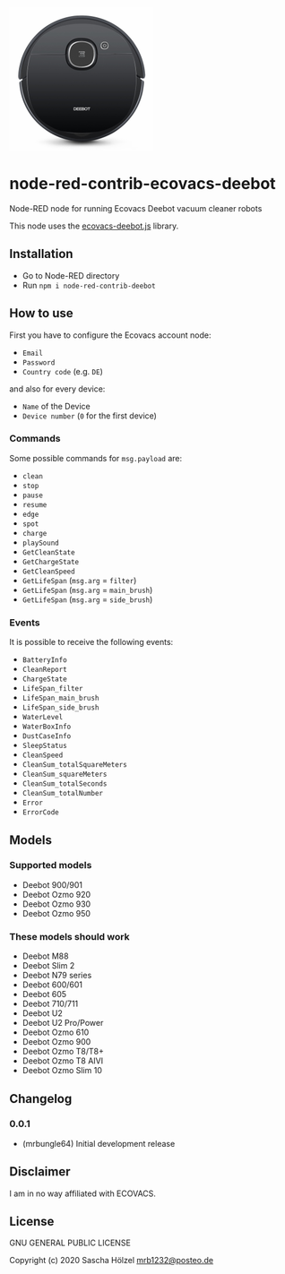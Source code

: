 ![Logo](ecovacs-deebot.png)

# node-red-contrib-ecovacs-deebot

Node-RED node for running Ecovacs Deebot vacuum cleaner robots

This node uses the [ecovacs-deebot.js](https://github.com/mrbungle64/ecovacs-deebot.js) library.

## Installation
- Go to Node-RED directory
- Run `npm i node-red-contrib-deebot`

## How to use
First you have to configure the Ecovacs account node:
  - `Email`
  - `Password`
  - `Country code` (e.g. `DE`)
  
and also for every device:
- `Name` of the Device
- `Device number` (`0` for the first device)

### Commands
Some possible commands for `msg.payload` are:
- `clean`
- `stop`
- `pause`
- `resume`
- `edge`
- `spot`
- `charge`
- `playSound`
- `GetCleanState`
- `GetChargeState`
- `GetCleanSpeed`
- `GetLifeSpan` (`msg.arg` = `filter`)
- `GetLifeSpan` (`msg.arg` = `main_brush`)
- `GetLifeSpan` (`msg.arg` = `side_brush`)

### Events
It is possible to receive the following events:
- `BatteryInfo`
- `CleanReport`
- `ChargeState`
- `LifeSpan_filter`
- `LifeSpan_main_brush`
- `LifeSpan_side_brush`
- `WaterLevel`
- `WaterBoxInfo`
- `DustCaseInfo`
- `SleepStatus`
- `CleanSpeed`
- `CleanSum_totalSquareMeters`
- `CleanSum_squareMeters`
- `CleanSum_totalSeconds`
- `CleanSum_totalNumber`
- `Error`
- `ErrorCode`

## Models

### Supported models
* Deebot 900/901
* Deebot Ozmo 920
* Deebot Ozmo 930
* Deebot Ozmo 950

### These models should work
* Deebot M88
* Deebot Slim 2
* Deebot N79 series
* Deebot 600/601
* Deebot 605
* Deebot 710/711
* Deebot U2
* Deebot U2 Pro/Power
* Deebot Ozmo 610
* Deebot Ozmo 900
* Deebot Ozmo T8/T8+
* Deebot Ozmo T8 AIVI
* Deebot Ozmo Slim 10

## Changelog

### 0.0.1
* (mrbungle64) Initial development release

## Disclaimer

I am in no way affiliated with ECOVACS.

## License

GNU GENERAL PUBLIC LICENSE

Copyright (c) 2020 Sascha Hölzel <mrb1232@posteo.de>
